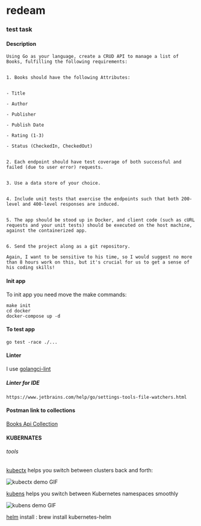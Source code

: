 # redeam
### test task

#### Description
    Using Go as your language, create a CRUD API to manage a list of Books, fulfilling the following requirements:
    
    
    1. Books should have the following Attributes:
    
    
    - Title
    
    - Author
    
    - Publisher
    
    - Publish Date
    
    - Rating (1-3)
    
    - Status (CheckedIn, CheckedOut)
    
    
    2. Each endpoint should have test coverage of both successful and failed (due to user error) requests.
    
    
    3. Use a data store of your choice.
    
    
    4. Include unit tests that exercise the endpoints such that both 200-level and 400-level responses are induced.
    
    
    5. The app should be stood up in Docker, and client code (such as cURL requests and your unit tests) should be executed on the host machine, against the containerized app.
    
    
    6. Send the project along as a git repository.
    
    Again, I want to be sensitive to his time, so I would suggest no more than 8 hours work on this, but it's crucial for us to get a sense of his coding skills!
    
#### Init app
To init app you need move the make commands:

    make init
    cd docker
    docker-compose up -d

#### To test app
    go test -race ./... 
#### Linter
I use [golangci-lint](https://github.com/golangci/golangci-lint)
##### Linter for IDE
    https://www.jetbrains.com/help/go/settings-tools-file-watchers.html

#### Postman link to collections
[Books Api Collection](https://www.getpostman.com/collections/64a2a9df0e22949de401)

#### KUBERNATES

###### tools
[kubectx](https://github.com/ahmetb/kubectx) helps you switch between clusters back and forth:

![kubectx demo GIF](https://github.com/ahmetb/kubectx/blob/master/img/kubectx-demo.gif)

[kubens](https://github.com/ahmetb/kubectx) helps you switch between Kubernetes namespaces smoothly

![kubens demo GIF](https://github.com/ahmetb/kubectx/blob/master/img/kubens-demo.gif)

[helm](https://helm.sh/docs/using_helm/) install :
    brew install kubernetes-helm
